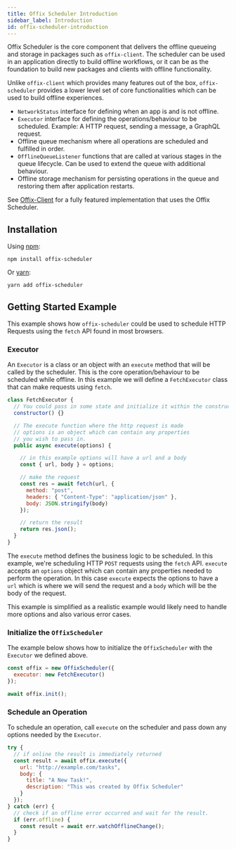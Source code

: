 ```yaml
---
title: Offix Scheduler Introduction
sidebar_label: Introduction
id: offix-scheduler-introduction
---
```


Offix Scheduler is the core component that delivers the offline queueing and storage in packages such as `offix-client`. The scheduler can be used in an application directly to build offline workflows, or it can be as the foundation to build new packages and clients with offline functionality.

Unlike `offix-client` which provides many features out of the box, `offix-scheduler` provides a lower level set of core functionalities which can be used to build offline experiences.

* `NetworkStatus` interface for defining when an app is and is not offline.
* `Executor` interface for defining the operations/behaviour to be scheduled. Example: A HTTP request, sending a message, a GraphQL request.
* Offline queue mechanism where all operations are scheduled and fulfilled in order.
* `OfflineQueueListener` functions that are called at various stages in the queue lifecycle. Can be used to extend the queue with additional behaviour.
* Offline storage mechanism for persisting operations in the queue and restoring them after application restarts.

See [Offix-Client](./getting-started.md) for a fully featured implementation that uses the Offix Scheduler.


## Installation

Using [npm](https://www.npmjs.com/package/offix-scheduler):

```shell
npm install offix-scheduler
```

Or [yarn](https://yarnpkg.com/en/package/offix-scheduler):

```shell
yarn add offix-scheduler
```

## Getting Started Example

This example shows how `offix-scheduler` could be used to schedule HTTP Requests using the `fetch` API found in most browsers. 

### Executor

An `Executor` is a class or an object with an `execute` method that will be called by the scheduler. This is the core operation/behaviour to be scheduled while offline. In this example we will define a `FetchExecutor` class that can make requests using `fetch`.

```js
class FetchExecutor {
  // You could pass in some state and initialize it within the constructor
  constructor() {}

  // The execute function where the http request is made
  // options is an object which can contain any properties
  // you wish to pass in.
  public async execute(options) {

    // in this example options will have a url and a body
    const { url, body } = options;

    // make the request
    const res = await fetch(url, {
      method: "post",
      headers: { "Content-Type": "application/json" },
      body: JSON.stringify(body)
    });

    // return the result
    return res.json();
  }
}
```

The `execute` method defines the business logic to be scheduled. In this example, we're scheduling HTTP `POST` requests using the `fetch` API. `execute` accepts an `options` object which can contain any properties needed to perform the operation. In this case `execute` expects the options to have a `url` which is where we will send the request and a `body` which will be the body of the request.

This example is simplified as a realistic example would likely need to handle more options and also various error cases.

### Initialize the `OffixScheduler`

The example below shows how to initialize the `OffixScheduler` with the `Executor` we defined above.

```js
const offix = new OffixScheduler({
  executor: new FetchExecutor()
});

await offix.init();
```

### Schedule an Operation

To schedule an operation, call `execute` on the scheduler and pass down any options needed by the `Executor`.

```js
try {
  // if online the result is immediately returned
  const result = await offix.execute({
    url: "http://example.com/tasks",
    body: {
      title: "A New Task!",
      description: "This was created by Offix Scheduler"
    }
  });
} catch (err) {
  // check if an offline error occurred and wait for the result.
  if (err.offline) {
    const result = await err.watchOfflineChange();
  }
}
```







